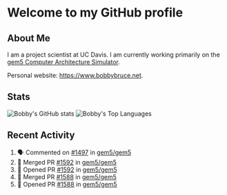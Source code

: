 # Welcome to my GitHub profile

## About Me

I am a project scientist at UC Davis. I am currently working primarily on the [gem5 Computer Architecture Simulator](https://github.com/gem5).

Personal website: <https://www.bobbybruce.net>.

## Stats

![Bobby's GitHub stats](https://github-readme-stats.vercel.app/api?username=bobbyrbruce&show_icons=true&theme=responsive&include_all_commits=true&count_private=true&show=reviews&disable_animations=true)
![Bobby's Top Languages ](https://github-readme-stats.vercel.app/api/top-langs/?username=bobbyrbruce&layout=compact&theme=responsive&count_private=true&langs_count=10&disable_animations=true)

## Recent Activity

<!--START_SECTION:activity-->
1. 🗣 Commented on [#1497](https://github.com/gem5/gem5/pull/1497#issuecomment-2368041110) in [gem5/gem5](https://github.com/gem5/gem5)
2. 🎉 Merged PR [#1592](https://github.com/gem5/gem5/pull/1592) in [gem5/gem5](https://github.com/gem5/gem5)
3. 💪 Opened PR [#1592](https://github.com/gem5/gem5/pull/1592) in [gem5/gem5](https://github.com/gem5/gem5)
4. 🎉 Merged PR [#1588](https://github.com/gem5/gem5/pull/1588) in [gem5/gem5](https://github.com/gem5/gem5)
5. 💪 Opened PR [#1588](https://github.com/gem5/gem5/pull/1588) in [gem5/gem5](https://github.com/gem5/gem5)
<!--END_SECTION:activity-->
